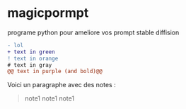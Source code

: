 # magicpormpt
programe python pour ameliore vos prompt stable diffision

```diff
- lol
+ text in green
! text in orange
# text in gray
@@ text in purple (and bold)@@
```
Voici un paragraphe avec des notes :

>note1
>note1
>note1

